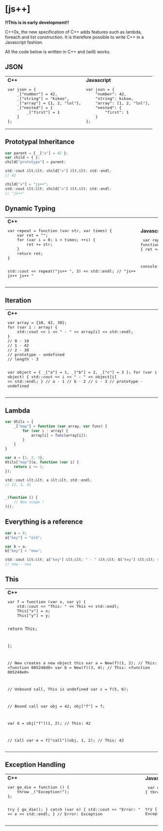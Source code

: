 [js++]
====

**!!This is in early development!!**

C++0x, the new specification of C++ adds features such as lambda, foreach and list construction. It is therefore possible to write C++ in a Javascript fashion.

All the code below is written in C++ and (will) works.

JSON
--------

<table><tr><td><strong>C++</strong><pre>
var json = {
	_["number"] = 42,
	_["string"] = "kikoo",
	_["array"] = {1, 2, "lol"},
	_["nested"] = {
		_["first"] = 1
	}
};
</pre></td><td><strong>Javascript</strong><pre>
var json = {
	"number": 42,
	"string": kikoo,
	"array": [1, 2, "lol"],
	"nested": {
		"first": 1
	}
};
</pre></td></tr></table>



Prototypal Inheritance
--------

```javascript
var parent = { _["x"] = 42 };
var child = { };
child["prototype"] = parent;

std::cout &lt;&lt; child["x"] &lt;&lt; std::endl;
// 42

child["x"] = "js++";
std::cout &lt;&lt; child["x"] &lt;&lt; std::endl;
// "js++"
```


Dynamic Typing
---------

<table><tr><td><strong>C++</strong><pre>
var repeat = function (var str, var times) {
	var ret = "";
	for (var i = 0; i &lt; times; ++i) {
		ret += str;
	}
	return ret;
}

std::cout &lt;&lt; repeat("js++ ", 3) &lt;&lt; std::endl;
// "js++ js++ js++ "
</pre></td><td><strong>Javascript</strong><pre>
var repeat = function (str, times) {
	var ret = "";
	for (var i = 0; i &lt; times; ++i) {
		ret += str;
	}
	return ret;
}

console.log(repeat("js++ ", 3));
// "js++ js++ js++ "
</pre></td></tr></table>


Iteration
-------------

<table><tr><td><strong>C++</strong><pre>
var array = {10, 42, 30};
for (var i : array) {
	std::cout &lt;&lt; i &lt;&lt; " - " &lt;&lt; array[i] &lt;&lt; std::endl;
}
// 0 - 10
// 1 - 42
// 2 - 30
// prototype - undefined
// length - 3

var object = {
	_["a"] = 1,
	_["b"] = 2,
	_["c"] = 3
};
for (var i : object) {
	std::cout &lt;&lt; i &lt;&lt; " - " &lt;&lt; object[i] &lt;&lt; std::endl;
}
// a - 1
// b - 2
// c - 3
// prototype - undefined
</pre></td><td><strong>Javascript</strong><pre>
var array = {10, 42, 30};
for (var i in array) {
	console.log(i, '-', array[i]);
}
// 0 - 10
// 1 - 42
// 2 - 30



var object = {
	"a": 1,
	"b": 2,
	"c": 3
};
for (var i in object) {
	console.log(i, '-', object[i]);
}
// a - 1
// b - 2
// c - 3

</pre></td></tr></table>

Lambda
--------------

```javascript
var Utils = {
	_["map"] = function (var array, var func) {
		for (var i : array) {
			array[i] = func(array[i]);
		}
	}
}

var a = {1, 2, 3};
Utils["map"](a, function (var i) {
	return i += 1;
});

std::cout &lt;&lt; a &lt;&lt; std::endl;
// {2, 3, 4}


_(function () {
	// New scope !
)();
```

Everything is a reference
-----------------

```javascript
var a = 0;
a["key"] = "old";

var b = a;
b["key"] = "new";

std::cout &lt;&lt; a["key"] &lt;&lt; " - " &lt;&lt; b["key"] &lt;&lt; std::endl;
// new - new 
```

This 
-------

<table><tr><td><strong>C++</strong><pre>
var f = function (var x, var y) {
	std::cout &lt;&lt; "This: " &lt;&lt; This &lt;&lt; std::endl;
	This["x"] = x;
	This["y"] = y;

	return This;
};

// New creates a new object this
var a = New(f)(1, 2); // This: &lt;function 005240d0>
var b = New(f)(3, 4); // This: &lt;function 005248e0>

// Unbound call, This is undefined
var c = f(5, 6);

// Bound call
var obj = 42;
obj["f"] = f;

var d = obj["f"](1, 2); // This: 42

// Call
var e = f["call"](obj, 1, 2); // This: 42
</pre></td><td><strong>Javascript</strong><pre>
var f = function (x, y) {
	console.log("This: ", this);
	this["x"] = x;
	this["y"] = y;

	return this;
};

// New creates a new object this
var a = new f(1, 2); // This: &lt;function 005240d0>
var b = new f(3, 4); // This: &lt;function 005248e0>

// Unbound call
var c = f(5, 6); // This: window

// Bound call
var obj = new Number(42);
obj["f"] = f;

var d = obj["f"](1, 2); // This: 42

// Call
var e = f["call"](obj, 1, 2); // This: 42
</pre></td></tr></table>



Exception Handling 
-------


<table><tr><td><strong>C++</strong><pre>
var go_die = function () {
	throw _("Exception!");
};

try {
	go_die();
} catch (var e) {
	std::cout &lt;&lt; "Error: " &lt;&lt; e &lt;&lt; std::endl;
}
// Error: Exception
</pre></td><td><strong>Javascript</strong><pre>
var go_die = function () {
	throw "Exception!";
};

try {
	go_die();
} catch (e) {
	console.log("Error:", e);
}
// Error: Exception
</pre></td></tr></table>
